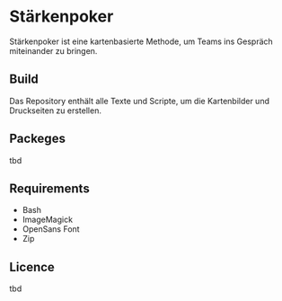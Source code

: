 # Stärkenpoker

Stärkenpoker ist eine kartenbasierte Methode, um Teams ins Gespräch miteinander zu bringen. 

## Build

Das Repository enthält alle Texte und Scripte, um die Kartenbilder und Druckseiten zu erstellen. 

## Packeges

tbd

## Requirements

- Bash
- ImageMagick
- OpenSans Font
- Zip

## Licence

tbd
